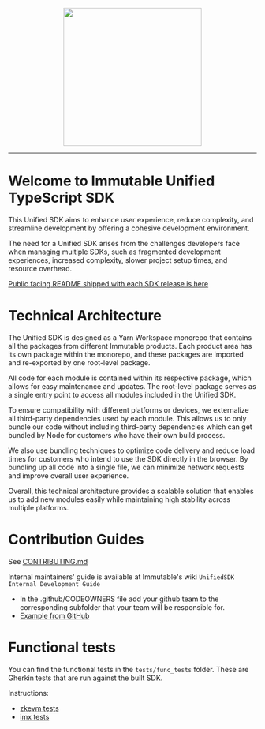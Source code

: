 <div align="center">
  <p align="center">
    <a  href="https://docs.x.immutable.com/docs">
      <img src="https://cdn.dribbble.com/users/1299339/screenshots/7133657/media/837237d447d36581ebd59ec36d30daea.gif" width="280"/>
    </a>
  </p>
</div>

---

# Welcome to Immutable Unified TypeScript SDK
This Unified SDK aims to enhance user experience, reduce complexity, and streamline development by offering a cohesive development environment.

The need for a Unified SDK arises from the challenges developers face when managing multiple SDKs, such as fragmented development experiences, increased complexity, slower project setup times, and resource overhead.

[Public facing README shipped with each SDK release is here](https://github.com/immutable/ts-immutable-sdk/blob/main/sdk/README.md)

# Technical Architecture
The Unified SDK is designed as a Yarn Workspace monorepo that contains all the packages from different Immutable products. Each product area has its own package within the monorepo, and these packages are imported and re-exported by one root-level package.

All code for each module is contained within its respective package, which allows for easy maintenance and updates. The root-level package serves as a single entry point to access all modules included in the Unified SDK.

To ensure compatibility with different platforms or devices, we externalize all third-party dependencies used by each module. This allows us to only bundle our code without including third-party dependencies which can get bundled by Node for customers who have their own build process.

We also use bundling techniques to optimize code delivery and reduce load times for customers who intend to use the SDK directly in the browser. By bundling up all code into a single file, we can minimize network requests and improve overall user experience.

Overall, this technical architecture provides a scalable solution that enables us to add new modules easily while maintaining high stability across multiple platforms.

# Contribution Guides
See [CONTRIBUTING.md](https://github.com/immutable/ts-immutable-sdk/blob/main/CONTRIBUTING.md)

Internal maintainers' guide is available at Immutable's wiki `UnifiedSDK Internal Development Guide`
- In the .github/CODEOWNERS file add your github team to the corresponding subfolder that your team will be responsible for.
- [Example from GitHub](https://docs.github.com/en/repositories/managing-your-repositorys-settings-and-features/customizing-your-repository/about-code-owners#example-of-a-codeowners-file)

# Functional tests

You can find the functional tests in the `tests/func_tests` folder.
These are Gherkin tests that are run against the built SDK. 

Instructions: 
* [zkevm tests](./tests/func-tests/zkevm/README.md)
* [imx tests](./tests/func-tests/imx/README.md)